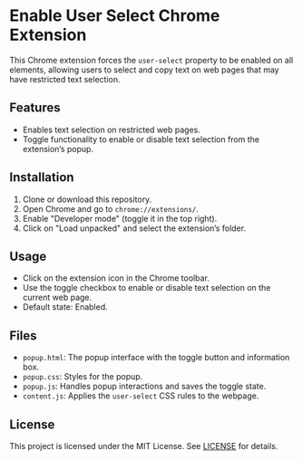 # Enable User Select Chrome Extension

This Chrome extension forces the `user-select` property to be enabled on all elements, allowing users to select and copy text on web pages that may have restricted text selection.

## Features

-   Enables text selection on restricted web pages.
-   Toggle functionality to enable or disable text selection from the extension’s popup.

## Installation

1. Clone or download this repository.
2. Open Chrome and go to `chrome://extensions/`.
3. Enable "Developer mode" (toggle it in the top right).
4. Click on "Load unpacked" and select the extension’s folder.

## Usage

-   Click on the extension icon in the Chrome toolbar.
-   Use the toggle checkbox to enable or disable text selection on the current web page.
-   Default state: Enabled.

## Files

-   `popup.html`: The popup interface with the toggle button and information box.
-   `popup.css`: Styles for the popup.
-   `popup.js`: Handles popup interactions and saves the toggle state.
-   `content.js`: Applies the `user-select` CSS rules to the webpage.

## License

This project is licensed under the MIT License. See [LICENSE](LICENSE) for details.
